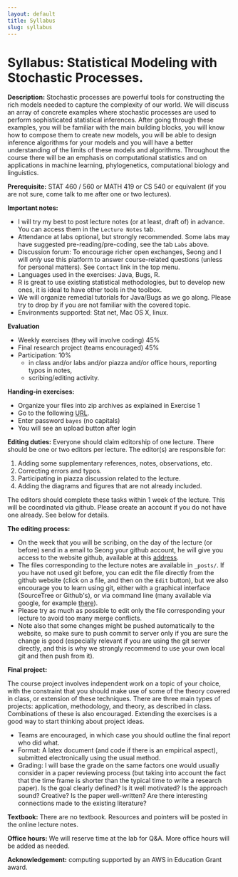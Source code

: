 ```yaml
---
layout: default
title: Syllabus
slug: syllabus
---
```


Syllabus: Statistical Modeling with Stochastic Processes.
=========================================================

**Description:** Stochastic processes are powerful tools for constructing the rich models needed to capture the complexity of our world.  We will discuss an array of concrete examples where stochastic processes are used to perform sophisticated statistical inferences.  After going through these examples, you will be familiar with the main building blocks, you will know how to compose them to create new models, you will be able to design inference algorithms for your models and you will have a better understanding of the limits of these models and algorithms. Throughout the course there will be an emphasis on computational statistics and on applications in machine learning, phylogenetics, computational biology and linguistics.	
	
**Prerequisite:** STAT 460 / 560 or MATH 419 or CS 540 or equivalent (if you are not sure, come talk to me after one or two lectures).

**Important notes:**

- I will try my best to post lecture notes  (or at least, draft of) in advance. You can access them in the ``Lecture Notes`` tab.
- Attendance at labs optional, but strongly recommended. Some labs may have suggested pre-reading/pre-coding, see the tab ``Labs`` above.
- Discussion forum: To encourage richer open exchanges, Seong and I will *only* use this platform to answer course-related questions (unless for personal matters). See ``Contact`` link in the top menu.
- Languages used in the exercises: Java, Bugs, R.
 - R is great to use existing statistical methodologies, but to develop new ones, it is ideal to have other tools in the toolbox.
 - We will organize remedial tutorials for Java/Bugs as we go along. Please try to drop by if you are not familiar with the covered topic.
- Environments supported: Stat net, Mac OS X, linux.

**Evaluation** 

- Weekly exercises (they will involve coding) 45%
- Final research project (teams encouraged) 45%
- Participation: 10%
   - in class and/or labs and/or piazza and/or office hours, reporting typos in notes, 
   - scribing/editing activity.
   
**Handing-in exercises:**

- Organize your files into zip archives as explained in Exercise 1
- Go to the following [URL](http://dropitto.me/bouchard).
- Enter password ``bayes`` (no capitals)
- You will see an upload button after login
   
**Editing duties:** Everyone should claim editorship of one lecture. There should be one or two editors per lecture. The editor(s) are responsible for:

1. Adding some supplementary references, notes, observations, etc.
2. Correcting errors and typos.
3. Participating in piazza discussion related to the lecture.
4. Adding the diagrams and figures that are not already included.

The editors should complete these tasks within 1 week of the lecture. This will be coordinated via github. Please create an account if you do not have one already. See below for details.

**The editing process:** 

- On the week that you will be scribing, on the day of the lecture (or before) send in a email to Seong your github account, he will give you access to the website github, available at this [address](https://github.com/alexandrebouchard/stochastic-process-course). 
- The files corresponding to the lecture notes are available in ``_posts/``. If you have not used git before, you can edit the file directly from the github website (click on a file, and then on the ``Edit`` button), but we also encourage you to learn using git, either with a graphical interface (SourceTree or Github's), or via command line (many available via google, for example [there](http://rogerdudler.github.io/git-guide/)). 
- Please try as much as possible to edit only the file corresponding your lecture to avoid too many merge conflicts. 
- Note also that some changes might be pushed automatically to the website, so make sure to push commit to server only if you are sure the change is good (especially relevant if you are using the git server directly, and this is why we strongly recommend to use your own local git and then push from it).

**Final project:**

The course project involves independent work on a topic of your choice, with the constraint that you should make use of some of the theory covered in class, or extension of these techniques. There are three main types of projects: application, methodology, and theory, as described in class. Combinations of these is also encouraged. Extending the exercises is a good way to start thinking about project ideas. 

- Teams are encouraged, in which case you should outline the final report who did what.
- Format: A latex document (and code if there is an empirical aspect), submitted electronically using the usual method. 
- Grading: I will base the grade on the same factors one would usually consider in a paper reviewing process (but taking into account the fact that the time frame is shorter than the typical time to write a research paper). Is the goal clearly defined? Is it well motivated? Is the approach sound? Creative? Is the paper well-written? Are there interesting connections made to the existing literature? 

**Textbook:** There are no textbook. Resources and pointers will be posted in the online lecture notes.

**Office hours:** We will reserve time at the lab for Q&A. More office hours will be added as needed.

**Acknowledgement:** computing supported by an AWS in Education Grant award.
